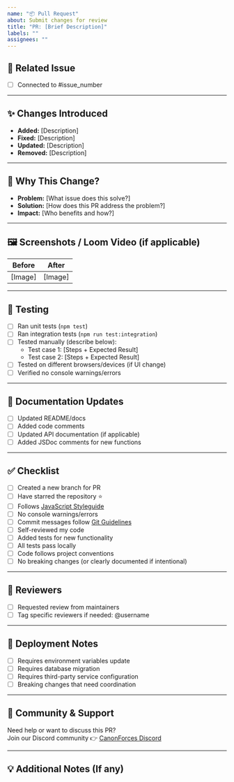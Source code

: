 ```yaml
---
name: "📦 Pull Request"
about: Submit changes for review
title: "PR: [Brief Description]"
labels: ""
assignees: ""
---
```


## 📌 Related Issue
<!-- Link to the issue this PR addresses (e.g. "Closes #123" or "Related to #456") -->
- [ ] Connected to #issue_number

---

## ✨ Changes Introduced
<!-- Bullet-point summary of your changes -->
- **Added:** [Description]
- **Fixed:** [Description]
- **Updated:** [Description]
- **Removed:** [Description]

---

## 🤔 Why This Change?
<!-- Explain the reasoning behind this PR - helps reviewers understand intent -->
- **Problem:** [What issue does this solve?]
- **Solution:** [How does this PR address the problem?]
- **Impact:** [Who benefits and how?]

---

## 🖼️ Screenshots / Loom Video (if applicable)
<!-- For UI changes, provide before/after screenshots or a Loom video -->
| Before | After |
|--------|-------|
| [Image] | [Image] |

<!-- Or embed a Loom video: -->
<!-- https://www.loom.com/share/[video-id] -->

---

## 🧪 Testing
<!-- How did you verify your changes? -->
- [ ] Ran unit tests (`npm test`)
- [ ] Ran integration tests (`npm run test:integration`)
- [ ] Tested manually (describe below):
  - Test case 1: [Steps + Expected Result]
  - Test case 2: [Steps + Expected Result]
- [ ] Tested on different browsers/devices (if UI change)
- [ ] Verified no console warnings/errors

---

## 📝 Documentation Updates
- [ ] Updated README/docs
- [ ] Added code comments
- [ ] Updated API documentation (if applicable)
- [ ] Added JSDoc comments for new functions

---

## ✅ Checklist
- [ ] Created a new branch for PR
- [ ] Have starred the repository ⭐
- [ ] Follows [JavaScript Styleguide](CONTRIBUTING.md#javascript-styleguide)
- [ ] No console warnings/errors
- [ ] Commit messages follow [Git Guidelines](CONTRIBUTING.md#git-commit-messages)
- [ ] Self-reviewed my code
- [ ] Added tests for new functionality
- [ ] All tests pass locally
- [ ] Code follows project conventions
- [ ] No breaking changes (or clearly documented if intentional)

---

## 👥 Reviewers
<!-- Tag relevant reviewers - maintainers will be auto-assigned via CODEOWNERS -->
- [ ] Requested review from maintainers
- [ ] Tag specific reviewers if needed: @username

---

## 🚀 Deployment Notes
<!-- Any special deployment considerations? -->
- [ ] Requires environment variables update
- [ ] Requires database migration
- [ ] Requires third-party service configuration
- [ ] Breaking changes that need coordination

---

## 💬 Community & Support
Need help or want to discuss this PR?  
Join our Discord community 👉 [CanonForces Discord](https://discord.gg/4YnYtVeF)

---

## 💡 Additional Notes (If any)
<!-- Optional: Deployment needs, breaking changes, etc. -->